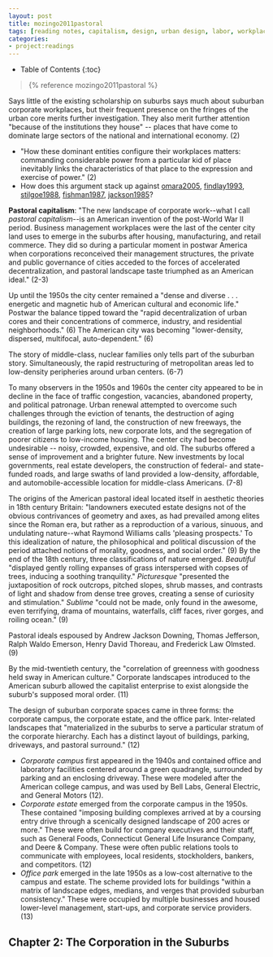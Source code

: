 ```yaml
---
layout: post
title: mozingo2011pastoral
tags: [reading notes, capitalism, design, urban design, labor, workplaces, suburbanization, urbanization]
categories:
- project:readings
---
```

* Table of Contents
{:toc}

> {% reference mozingo2011pastoral %}

Says little of the existing scholarship on suburbs says much about suburban corporate workplaces, but their frequent presence on the fringes of the urban core merits further investigation. They also merit further attention "because of the institutions they house" -- places that have come to dominate large sectors of the national and international economy. (2)

* "How these dominant entities configure their workplaces matters: commanding considerable power from a particular kid of place inevitably links the characteristics of that place to the expression and exercise of power." (2)
* How does this argument stack up against [omara2005](), [findlay1993](), [stilgoe1988](), [fishman1987](), [jackson1985]()?

**Pastoral capitalism**: "The new landscape of corporate work--what I call *pastoral capitalism*--is an American invention of the post-World War II period. Business management workplaces were the last of the center city land uses to emerge in the suburbs after housing, manufacturing, and retail commerce. They did so during a particular moment in postwar America when corporations reconceived their management structures, the private and public governance of cities acceded to the forces of accelerated decentralization, and pastoral landscape taste triumphed as an American ideal." (2-3)

Up until the 1950s the city center remained a "dense and diverse . . . energetic and magnetic hub of American cultural and economic life." Postwar the balance tipped toward the "rapid decentralization of urban cores and their concentrations of commerce, industry, and residential neighborhoods." (6) The American city was becoming "lower-density, dispersed, multifocal, auto-dependent." (6)

The story of middle-class, nuclear families only tells part of the suburban story. Simultaneously, the rapid restructuring of metropolitan areas led to low-density peripheries around urban centers. (6-7)

To many observers in the 1950s and 1960s the center city appeared to be in decline in the face of traffic congestion, vacancies, abandoned property, and political patronage. Urban renewal attempted to overcome such challenges through the eviction of tenants, the destruction of aging buildings, the rezoning of land, the construction of new freeways, the creation of large parking lots, new corporate lots, and the segregation of poorer citizens to low-income housing. The center city had become undesirable -- noisy, crowded, expensive, and old. The suburbs offered a sense of improvement and a brighter future. New investments by local governments, real estate developers, the construction of federal- and state-funded roads, and large swaths of land provided a low-density, affordable, and automobile-accessible location for middle-class Americans. (7-8)

The origins of the American pastoral ideal located itself in aesthetic theories in 18th century Britain: "landowners executed estate designs not of the obvious contrivances of geometry and axes, as had prevailed among elites since the Roman era, but rather as a reproduction of a various, sinuous, and undulating nature--what Raymond Williams calls 'pleasing prospects.' To this idealization of nature, the philosophical and political discussion of the period attached notions of morality, goodness, and social order." (9) By the end of the 18th century, three classifications of nature emerged. *Beautiful* "displayed gently rolling expanses of grass interspersed with copses of trees, inducing a soothing tranquility." *Picturesque* "presented the juxtaposition of rock outcrops, pitched slopes, shrub masses, and contrasts of light and shadow from dense tree groves, creating a sense of curiosity and stimulation." *Sublime* "could not be made, only found in the awesome, even terrifying, drama of mountains, waterfalls, cliff faces, river gorges, and roiling ocean." (9)

Pastoral ideals espoused by Andrew Jackson Downing, Thomas Jefferson, Ralph Waldo Emerson, Henry David Thoreau, and Frederick Law Olmsted. (9)

By the mid-twentieth century, the "correlation of greenness with goodness held sway in American culture." Corporate landscapes introduced to the American suburb allowed the capitalist enterprise to exist alongside the suburb's supposed moral order. (11)

The design of suburban corporate spaces came in three forms: the corporate campus, the corporate estate, and the office park. Inter-related landscapes that "materialized in the suburbs to serve a particular stratum of the corporate hierarchy. Each has a distinct layout of buildings, parking, driveways, and pastoral surround." (12)

* *Corporate campus* first appeared in the 1940s and contained office and laboratory facilities centered around a green quadrangle, surrounded by parking and an enclosing driveway. These were modeled after the American college campus, and was used by Bell Labs, General Electric, and General Motors (12).
* *Corporate estate* emerged from the corporate campus in the 1950s. These contained "imposing building complexes arrived at by a coursing entry drive through a scenically designed landscape of 200 acres or more." These were often build for company executives and their staff, such as General Foods, Connecticut General Life Insurance Company, and Deere & Company. These were often public relations tools to communicate with employees, local residents, stockholders, bankers, and competitors. (12)
* *Office park* emerged in the late 1950s as a low-cost alternative to the campus and estate. The scheme provided lots for buildings "within a matrix of landscape edges, medians, and verges that provided suburban consistency." These were occupied by multiple businesses and housed lower-level management, start-ups, and corporate service providers. (13)

## Chapter 2: The Corporation in the Suburbs
